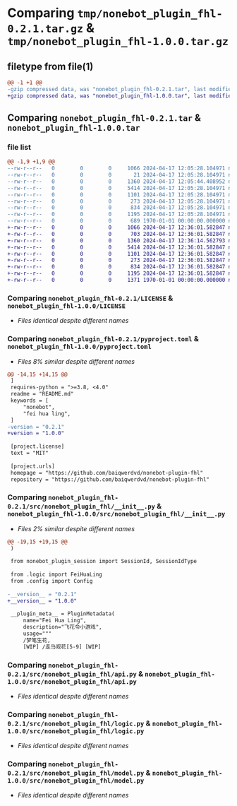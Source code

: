 # Comparing `tmp/nonebot_plugin_fhl-0.2.1.tar.gz` & `tmp/nonebot_plugin_fhl-1.0.0.tar.gz`

## filetype from file(1)

```diff
@@ -1 +1 @@
-gzip compressed data, was "nonebot_plugin_fhl-0.2.1.tar", last modified: Wed Apr 17 12:05:44 2024, max compression
+gzip compressed data, was "nonebot_plugin_fhl-1.0.0.tar", last modified: Wed Apr 17 12:36:14 2024, max compression
```

## Comparing `nonebot_plugin_fhl-0.2.1.tar` & `nonebot_plugin_fhl-1.0.0.tar`

### file list

```diff
@@ -1,9 +1,9 @@
--rw-r--r--   0        0        0     1066 2024-04-17 12:05:28.104971 nonebot_plugin_fhl-0.2.1/LICENSE
--rw-r--r--   0        0        0       21 2024-04-17 12:05:28.104971 nonebot_plugin_fhl-0.2.1/README.md
--rw-r--r--   0        0        0     1360 2024-04-17 12:05:44.408952 nonebot_plugin_fhl-0.2.1/pyproject.toml
--rw-r--r--   0        0        0     5414 2024-04-17 12:05:28.104971 nonebot_plugin_fhl-0.2.1/src/nonebot_plugin_fhl/__init__.py
--rw-r--r--   0        0        0     1101 2024-04-17 12:05:28.104971 nonebot_plugin_fhl-0.2.1/src/nonebot_plugin_fhl/api.py
--rw-r--r--   0        0        0      273 2024-04-17 12:05:28.104971 nonebot_plugin_fhl-0.2.1/src/nonebot_plugin_fhl/config.py
--rw-r--r--   0        0        0      834 2024-04-17 12:05:28.104971 nonebot_plugin_fhl-0.2.1/src/nonebot_plugin_fhl/logic.py
--rw-r--r--   0        0        0     1195 2024-04-17 12:05:28.104971 nonebot_plugin_fhl-0.2.1/src/nonebot_plugin_fhl/model.py
--rw-r--r--   0        0        0      689 1970-01-01 00:00:00.000000 nonebot_plugin_fhl-0.2.1/PKG-INFO
+-rw-r--r--   0        0        0     1066 2024-04-17 12:36:01.582847 nonebot_plugin_fhl-1.0.0/LICENSE
+-rw-r--r--   0        0        0      703 2024-04-17 12:36:01.582847 nonebot_plugin_fhl-1.0.0/README.md
+-rw-r--r--   0        0        0     1360 2024-04-17 12:36:14.562793 nonebot_plugin_fhl-1.0.0/pyproject.toml
+-rw-r--r--   0        0        0     5414 2024-04-17 12:36:01.582847 nonebot_plugin_fhl-1.0.0/src/nonebot_plugin_fhl/__init__.py
+-rw-r--r--   0        0        0     1101 2024-04-17 12:36:01.582847 nonebot_plugin_fhl-1.0.0/src/nonebot_plugin_fhl/api.py
+-rw-r--r--   0        0        0      273 2024-04-17 12:36:01.582847 nonebot_plugin_fhl-1.0.0/src/nonebot_plugin_fhl/config.py
+-rw-r--r--   0        0        0      834 2024-04-17 12:36:01.582847 nonebot_plugin_fhl-1.0.0/src/nonebot_plugin_fhl/logic.py
+-rw-r--r--   0        0        0     1195 2024-04-17 12:36:01.582847 nonebot_plugin_fhl-1.0.0/src/nonebot_plugin_fhl/model.py
+-rw-r--r--   0        0        0     1371 1970-01-01 00:00:00.000000 nonebot_plugin_fhl-1.0.0/PKG-INFO
```

### Comparing `nonebot_plugin_fhl-0.2.1/LICENSE` & `nonebot_plugin_fhl-1.0.0/LICENSE`

 * *Files identical despite different names*

### Comparing `nonebot_plugin_fhl-0.2.1/pyproject.toml` & `nonebot_plugin_fhl-1.0.0/pyproject.toml`

 * *Files 8% similar despite different names*

```diff
@@ -14,15 +14,15 @@
 ]
 requires-python = ">=3.8, <4.0"
 readme = "README.md"
 keywords = [
     "nonebot",
     "fei hua ling",
 ]
-version = "0.2.1"
+version = "1.0.0"
 
 [project.license]
 text = "MIT"
 
 [project.urls]
 homepage = "https://github.com/baiqwerdvd/nonebot-plugin-fhl"
 repository = "https://github.com/baiqwerdvd/nonebot-plugin-fhl"
```

### Comparing `nonebot_plugin_fhl-0.2.1/src/nonebot_plugin_fhl/__init__.py` & `nonebot_plugin_fhl-1.0.0/src/nonebot_plugin_fhl/__init__.py`

 * *Files 2% similar despite different names*

```diff
@@ -19,15 +19,15 @@
 )
 
 from nonebot_plugin_session import SessionId, SessionIdType
 
 from .logic import FeiHuaLing
 from .config import Config
 
-__version__ = "0.2.1"
+__version__ = "1.0.0"
 
 __plugin_meta__ = PluginMetadata(
     name="Fei Hua Ling",
     description="飞花令小游戏",
     usage="""
     /梦笔生花,
     [WIP] /走马观花[5-9] [WIP]
```

### Comparing `nonebot_plugin_fhl-0.2.1/src/nonebot_plugin_fhl/api.py` & `nonebot_plugin_fhl-1.0.0/src/nonebot_plugin_fhl/api.py`

 * *Files identical despite different names*

### Comparing `nonebot_plugin_fhl-0.2.1/src/nonebot_plugin_fhl/logic.py` & `nonebot_plugin_fhl-1.0.0/src/nonebot_plugin_fhl/logic.py`

 * *Files identical despite different names*

### Comparing `nonebot_plugin_fhl-0.2.1/src/nonebot_plugin_fhl/model.py` & `nonebot_plugin_fhl-1.0.0/src/nonebot_plugin_fhl/model.py`

 * *Files identical despite different names*


